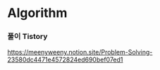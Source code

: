 # Algorithm

### 풀이 Tistory

https://meenyweeny.notion.site/Problem-Solving-23580dc4471e4572824ed690bef07ed1
